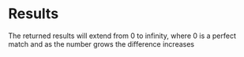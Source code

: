 # Results 
The returned results will extend from 0 to infinity, where 0 is a perfect match and as the number grows the difference increases
